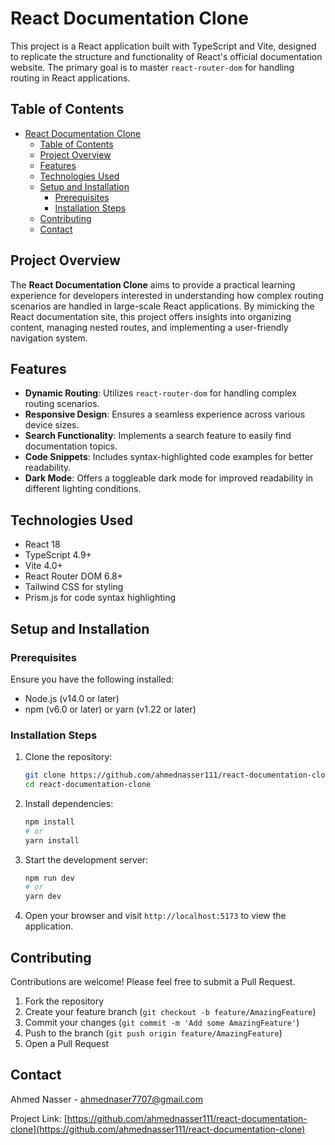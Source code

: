 # React Documentation Clone

This project is a React application built with TypeScript and Vite, designed to replicate the structure and functionality of React's official documentation website. The primary goal is to master `react-router-dom` for handling routing in React applications.

## Table of Contents

- [React Documentation Clone](#react-documentation-clone)
	- [Table of Contents](#table-of-contents)
	- [Project Overview](#project-overview)
	- [Features](#features)
	- [Technologies Used](#technologies-used)
	- [Setup and Installation](#setup-and-installation)
		- [Prerequisites](#prerequisites)
		- [Installation Steps](#installation-steps)
	- [Contributing](#contributing)
	- [Contact](#contact)

## Project Overview

The **React Documentation Clone** aims to provide a practical learning experience for developers interested in understanding how complex routing scenarios are handled in large-scale React applications. By mimicking the React documentation site, this project offers insights into organizing content, managing nested routes, and implementing a user-friendly navigation system.

## Features

- **Dynamic Routing**: Utilizes `react-router-dom` for handling complex routing scenarios.
- **Responsive Design**: Ensures a seamless experience across various device sizes.
- **Search Functionality**: Implements a search feature to easily find documentation topics.
- **Code Snippets**: Includes syntax-highlighted code examples for better readability.
- **Dark Mode**: Offers a toggleable dark mode for improved readability in different lighting conditions.

## Technologies Used

- React 18
- TypeScript 4.9+
- Vite 4.0+
- React Router DOM 6.8+
- Tailwind CSS for styling
- Prism.js for code syntax highlighting

## Setup and Installation

### Prerequisites

Ensure you have the following installed:

- Node.js (v14.0 or later)
- npm (v6.0 or later) or yarn (v1.22 or later)

### Installation Steps

1. Clone the repository:

   ```bash
   git clone https://github.com/ahmednasser111/react-documentation-clone.git
   cd react-documentation-clone
   ```

2. Install dependencies:

   ```bash
   npm install
   # or
   yarn install
   ```

3. Start the development server:

   ```bash
   npm run dev
   # or
   yarn dev
   ```

4. Open your browser and visit `http://localhost:5173` to view the application.

## Contributing

Contributions are welcome! Please feel free to submit a Pull Request.

1. Fork the repository
2. Create your feature branch (`git checkout -b feature/AmazingFeature`)
3. Commit your changes (`git commit -m 'Add some AmazingFeature'`)
4. Push to the branch (`git push origin feature/AmazingFeature`)
5. Open a Pull Request

## Contact

Ahmed Nasser - ahmednaser7707@gmail.com

Project Link: [https://github.com/ahmednasser111/react-documentation-clone](https://github.com/ahmednasser111/react-documentation-clone)
